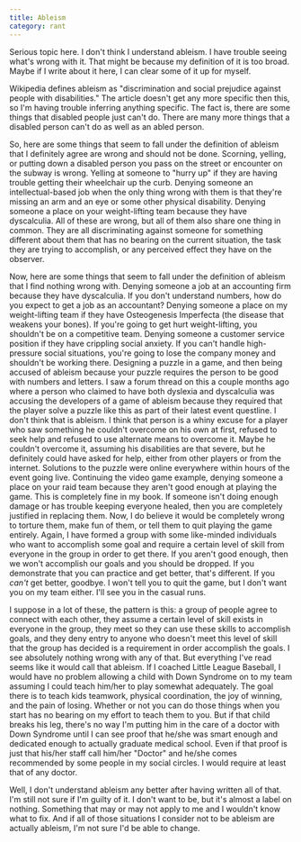 ```yaml
---
title: Ableism
category: rant
---
```

Serious topic here. I don't think I understand ableism. I have trouble seeing what's wrong with it. That might be because my definition of it is too broad. Maybe if I write about it here, I can clear some of it up for myself.

Wikipedia defines ableism as "discrimination and social prejudice against people with disabilities." The article doesn't get any more specific then this, so I'm having trouble inferring anything specific. The fact is, there are some things that disabled people just can't do. There are many more things that a disabled person can't do as well as an abled person.

So, here are some things that seem to fall under the definition of ableism that I definitely agree are wrong and should not be done. Scorning, yelling, or putting down a disabled person you pass on the street or encounter on the subway is wrong. Yelling at someone to "hurry up" if they are having trouble getting their wheelchair up the curb. Denying someone an intellectual-based job when the only thing wrong with them is that they're missing an arm and an eye or some other physical disability. Denying someone a place on your weight-lifting team because they have dyscalculia. All of these are wrong, but all of them also share one thing in common. They are all discriminating against someone for something different about them that has no bearing on the current situation, the task they are trying to accomplish, or any perceived effect they have on the observer.

Now, here are some things that seem to fall under the definition of ableism that I find nothing wrong with. Denying someone a job at an accounting firm because they have dyscalculia. If you don't understand numbers, how do you expect to get a job as an accountant? Denying someone a place on my weight-lifting team if they have Osteogenesis Imperfecta (the disease that weakens your bones). If you're going to get hurt weight-lifting, you shouldn't be on a competitive team. Denying someone a customer service position if they have crippling social anxiety. If you can't handle high-pressure social situations, you're going to lose the company money and shouldn't be working there. Designing a puzzle in a game, and then being accused of ableism because your puzzle requires the person to be good with numbers and letters. I saw a forum thread on this a couple months ago where a person who claimed to have both dyslexia and dyscalculia was accusing the developers of a game of ableism because they required that the player solve a puzzle like this as part of their latest event questline. I don't think that is ableism. I think that person is a whiny excuse for a player who saw something he couldn't overcome on his own at first, refused to seek help and refused to use alternate means to overcome it. Maybe he couldn't overcome it, assuming his disabilities are that severe, but he definitely could have asked for help, either from other players or from the internet. Solutions to the puzzle were online everywhere within hours of the event going live. Continuing the video game example, denying someone a place on your raid team because they aren't good enough at playing the game. This is completely fine in my book. If someone isn't doing enough damage or has trouble keeping everyone healed, then you are completely justified in replacing them. Now, I do believe it would be completely wrong to torture them, make fun of them, or tell them to quit playing the game entirely. Again, I have formed a group with some like-minded individuals who want to accomplish some goal and require a certain level of skill from everyone in the group in order to get there. If you aren't good enough, then we won't accomplish our goals and you should be dropped. If you demonstrate that you can practice and get better, that's different. If you *can't* get better, goodbye. I won't tell you to quit the game, but I don't want you on my team either. I'll see you in the casual runs.

I suppose in a lot of these, the pattern is this: a group of people agree to connect with each other, they assume a certain level of skill exists in everyone in the group, they meet so they can use these skills to accomplish goals, and they deny entry to anyone who doesn't meet this level of skill that the group has decided is a requirement in order accomplish the goals. I see absolutely nothing wrong with any of that. But everything I've read seems like it would call that ableism. If I coached Little League Baseball, I would have no problem allowing a child with Down Syndrome on to my team assuming I could teach him/her to play somewhat adequately. The goal there is to teach kids teamwork, physical coordination, the joy of winning, and the pain of losing. Whether or not you can do those things when you start has no bearing on my effort to teach them to you. But if that child breaks his leg, there's no way I'm putting him in the care of a doctor with Down Syndrome until I can see proof that he/she was smart enough and dedicated enough to actually graduate medical school. Even if that proof is just that his/her staff call him/her "Doctor" and he/she comes recommended by some people in my social circles. I would require at least that of any doctor.

Well, I don't understand ableism any better after having written all of that. I'm still not sure if I'm guilty of it. I don't want to be, but it's almost a label on nothing. Something that may or may not apply to me and I wouldn't know what to fix. And if all of those situations I consider not to be ableism are actually ableism, I'm not sure I'd be able to change.